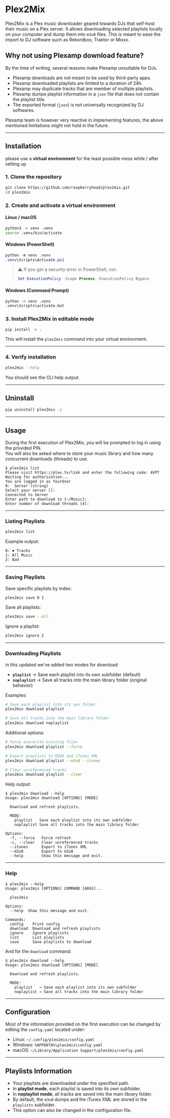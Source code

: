 # Plex2Mix

Plex2Mix is a Plex music downloader geared towards DJs that self-host their music on a Plex server. It allows downloading selected playlists locally on your computer and dump them into `m3u8` files. This is meant to ease the import to DJ software such as Rekordbox, Traktor or Mixxx.

## Why not using Plexamp download feature?

By the time of writing, several reasons make Plexamp unsuitable for DJs.

- Plexamp downloads are not meant to be used by third-party apps.
- Plexamp downloaded playlists are limited to a duration of 24h.
- Plexamp may duplicate tracks that are member of multiple playlists.
- Plexamp dumps playlist information in a `json` file that does not contain the playlist title.
- The exported format (`json`) is not universally recognized by DJ softwares.

Plexamp team is however very reactive in implementing features, the above mentioned limitations might not hold in the future.


---


## Installation

please use a **virtual environment** for the least possible mess while / after setting up

### 1. Clone the repository

```bash
git clone https://github.com/raspberryhead/plex2mix.git
cd plex2mix
```

### 2. Create and activate a virtual environment

#### Linux / macOS

```bash
python3 -m venv .venv
source .venv/bin/activate
```

#### Windows (PowerShell)

```powershell
python -m venv .venv
.venv\Scripts\Activate.ps1
```

> ⚠️ If you get a security error in PowerShell, run:
> ```powershell
> Set-ExecutionPolicy -Scope Process -ExecutionPolicy Bypass
> ```

#### Windows (Command Prompt)

```bat
python -m venv .venv
.venv\Scripts\activate.bat
```

### 3. Install Plex2Mix in editable mode

```bash
pip install -e .
```

This will install the `plex2mix` command into your virtual environment.

---

### 4. Verify installation

```bash
plex2mix --help
```

You should see the CLI help output.

---

## Uninstall
```bash
pip uninstall plex2mix -y
```

---


## Usage

During the first execution of Plex2Mix, you will be prompted to log in using the provided PIN.  
You will also be asked where to store your music library and how many concurrent downloads (threads) to use.

```console
$ plex2mix list
Please visit https://plex.tv/link and enter the following code: 4VPT
Waiting for authorization...
You are logged in as YourUser
0:  Server (string)
Select your server []:
Connected to Server
Enter path to download to [~/Music]:
Enter number of download threads [4]:
```

---

### Listing Playlists

```bash
plex2mix list
```

Example output:

```console
0: ❤️ Tracks
1: All Music
2: Bad
```

---

### Saving Playlists

Save specific playlists by index:

```bash
plex2mix save 0 1
```

Save all playlists:

```bash
plex2mix save --all
```

Ignore a playlist:

```bash
plex2mix ignore 2
```

---

### Downloading Playlists

in this updated we've added two modes for download:

- **`playlist`** → Save each playlist into its own subfolder (default)  
- **`noplaylist`** → Save all tracks into the main library folder (original behavior)  

Examples:

```bash
# Save each playlist into its own folder
plex2mix download playlist

# Save all tracks into the main library folder
plex2mix download noplaylist
```

Additional options:

```bash
# Force overwrite existing files
plex2mix download playlist --force

# Export playlists to M3U8 and iTunes XML
plex2mix download playlist --m3u8 --itunes

# Clear unreferenced tracks
plex2mix download playlist --clear
```

Help output:

```console
$ plex2mix download --help
Usage: plex2mix download [OPTIONS] [MODE]

  Download and refresh playlists.

  MODE:
    playlist   Save each playlist into its own subfolder
    noplaylist Save all tracks into the main library folder

Options:
  -f, --force   Force refresh
  -c, --clear   Clear unreferenced tracks
  --itunes      Export to iTunes XML
  --m3u8        Export to m3u8
  --help        Show this message and exit.
```

---

### Help

```console
$ plex2mix --help
Usage: plex2mix [OPTIONS] COMMAND [ARGS]...

  plex2mix

Options:
  --help  Show this message and exit.

Commands:
  config    Print config
  download  Download and refresh playlists
  ignore    Ignore playlists
  list      List playlists
  save      Save playlists to download
```

And for the `download` command:

```console
$ plex2mix download --help
Usage: plex2mix download [OPTIONS] [MODE]

  Download and refresh playlists.

  MODE:
    playlist   → Save each playlist into its own subfolder
    noplaylist → Save all tracks into the main library folder
```

---

## Configuration

Most of the information provided on the first execution can be changed by editing the `config.yaml` located under:

- Linux: `~/.config/plex2mix/config.yaml`  
- Windows: `%APPDATA%\plex2mix\config.yaml`  
- macOS: `~/Library/Application Support/plex2mix/config.yaml`

---

## Playlists Information

- Your playlists are downloaded under the specified path.  
- In **playlist mode**, each playlist is saved into its own subfolder.  
- In **noplaylist mode**, all tracks are saved into the main library folder.  
- By default, the `m3u8` dumps and the iTunes XML are stored in the `playlists` subfolder.  
- This option can also be changed in the configuration file.
